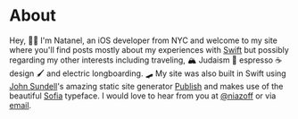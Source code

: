 #  About
Hey, 👋🏻 I'm Natanel, an iOS developer from NYC and welcome to my site where you'll find posts mostly about my experiences with [Swift](https://swift.org/about) but possibly regarding my other interests including traveling, 🏔 Judaism 🕍 espresso ☕️ design 🖌 and electric longboarding. 🛹 My site was also built in Swift using [John Sundell](https://twitter.com/johnsundell)'s amazing static site generator [Publish](https://github.com/JohnSundell/Publish) and makes use of the beautiful [Sofia](https://www.motyfo.com/fonts-library/sofia-pro) typeface. I would love to hear from you at [@niazoff](https://twitter.com/niazoff) or via [email](mailto:nniazoff@icloud.com).

